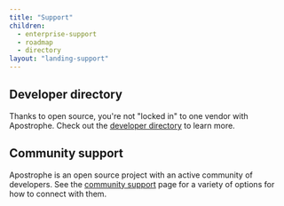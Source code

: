 ```yaml
---
title: "Support"
children:
  - enterprise-support
  - roadmap
  - directory
layout: "landing-support"
---
```


## Developer directory

Thanks to open source, you're not "locked in" to one vendor with Apostrophe. Check out the [developer directory](directory.html) to learn more.

## Community support

Apostrophe is an open source project with an active community of developers. See the [community support](../community/index.html) page for a variety of options for how to connect with them.
